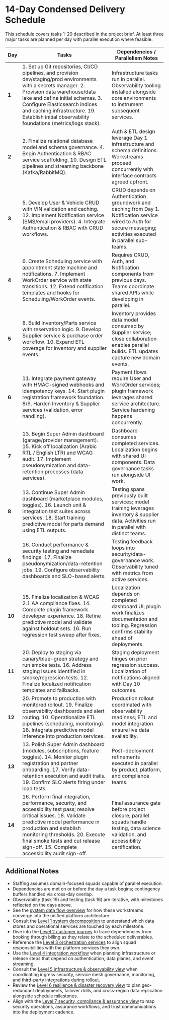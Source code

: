 # 14-Day Condensed Delivery Schedule

This schedule covers tasks 1–20 described in the project brief. At least three major tasks are planned per day with parallel execution where feasible.

| Day | Tasks | Dependencies / Parallelism Notes |
| --- | ----- | -------------------------------- |
| **1** | 1. Set up Git repositories, CI/CD pipelines, and provision dev/staging/prod environments with a secrets manager. 2. Provision data warehouse/data lake and define initial schemas. 3. Configure Elasticsearch indices and caching infrastructure. 19. Establish initial observability foundations (metrics/logs stack). | Infrastructure tasks run in parallel. Observability tooling installed alongside core environments to instrument subsequent services. |
| **2** | 2. Finalize relational database model and schema governance. 4. Begin Authentication & RBAC service scaffolding. 10. Design ETL pipelines and streaming backbone (Kafka/RabbitMQ). | Auth & ETL design leverage Day 1 infrastructure and schema definitions. Workstreams proceed concurrently with interface contracts agreed upfront. |
| **3** | 5. Develop User & Vehicle CRUD with VIN validation and caching. 12. Implement Notification service (SMS/email providers). 4. Integrate Authentication & RBAC with CRUD workflows. | CRUD depends on Authentication groundwork and caching from Day 1. Notification service wired to Auth for secure messaging; activities executed in parallel sub-teams. |
| **4** | 6. Create Scheduling service with appointment state machine and notifications. 7. Implement WorkOrder service with state transitions. 12. Extend notification templates and hooks for Scheduling/WorkOrder events. | Requires CRUD, Auth, and Notification components from previous days. Teams coordinate shared APIs while developing in parallel. |
| **5** | 8. Build Inventory/Parts service with reservation logic. 9. Develop Supplier service & purchase order workflow. 10. Expand ETL coverage for inventory and supplier events. | Inventory provides data model consumed by Supplier service; close collaboration enables parallel builds. ETL updates capture new domain events. |
| **6** | 11. Integrate payment gateway with HMAC-signed webhooks and idempotency keys. 14. Start plugin registration framework foundation. 8/9. Harden Inventory & Supplier services (validation, error handling). | Payment flows require User and WorkOrder services; plugin framework leverages shared service architecture. Service hardening happens concurrently. |
| **7** | 13. Begin Super Admin dashboard (garage/provider management). 15. Kick off localization (Arabic RTL / English LTR) and WCAG audit. 17. Implement pseudonymization and data-retention processes (data services). | Dashboard consumes completed services. Localization begins with shared UI components. Data governance tasks run alongside UI work. |
| **8** | 13. Continue Super Admin dashboard (marketplace modules, toggles). 16. Launch unit & integration test suites across services. 18. Start training predictive model for parts demand using ETL outputs. | Testing spans previously built services; model training leverages inventory & supplier data. Activities run in parallel with distinct teams. |
| **9** | 16. Conduct performance & security testing and remediate findings. 17. Finalize pseudonymization/data-retention jobs. 19. Configure observability dashboards and SLO-based alerts. | Testing feedback loops into security/data-governance work. Observability tuned with metrics from active services. |
| **10** | 15. Finalize localization & WCAG 2.1 AA compliance fixes. 14. Complete plugin framework developer experience. 18. Refine predictive model and validate against holdout sets. 16. Run regression test sweep after fixes. | Localization depends on completed dashboard UI; plugin work finalizes documentation and tooling. Regression confirms stability ahead of deployments. |
| **11** | 20. Deploy to staging via canary/blue-green strategy and run smoke tests. 16. Address staging issues identified in smoke/regression tests. 12. Finalize localized notification templates and fallbacks. | Staging deployment hinges on prior regression success. Localization of notifications aligned with Day 10 outcomes. |
| **12** | 20. Promote to production with monitored rollout. 19. Finalize observability dashboards and alert routing. 10. Operationalize ETL pipelines (scheduling, monitoring). 18. Integrate predictive model inference into production services. | Production rollout coordinated with observability readiness; ETL and model integration ensure live data availability. |
| **13** | 13. Polish Super Admin dashboard (modules, subscriptions, feature toggles). 14. Monitor plugin registration and partner onboarding. 17. Verify data-retention execution and audit trails. 19. Confirm SLO alerts firing under load tests. | Post-deployment refinements executed in parallel by product, platform, and compliance teams. |
| **14** | 16. Perform final integration, performance, security, and accessibility test pass; resolve critical issues. 18. Validate predictive model performance in production and establish monitoring thresholds. 20. Execute final smoke tests and cut release sign-off. 15. Complete accessibility audit sign-off. | Final assurance gate before project closure; parallel squads handle testing, data science validation, and accessibility certification. |

## Additional Notes
- Staffing assumes domain-focused squads capable of parallel execution.
- Dependencies are met on or before the day a task begins; contingency buffers handled via cross-day overlap.
- Observability (task 19) and testing (task 16) are iterative, with milestones reflected on the days above.
- See the [system data flow overview](../Diagrams/DataFlow/SystemOverview.md) for how these workstreams converge into the unified platform architecture.
- Consult the [Level 1 system decomposition](../Diagrams/DataFlow/Level1/SystemOverview-Level1.md) to understand which data stores and operational services are touched by each milestone.
- Dive into the [Level 2 customer journey](../Diagrams/DataFlow/Level2/SystemOverview-Level2.md) to trace dependencies from booking through billing as they relate to the scheduled deliverables.
- Reference the [Level 3 orchestration services](../Diagrams/DataFlow/Level3/SystemOverview-Level3.md) to align squad responsibilities with the platform services they own.
- Use the [Level 4 integration workflow](../Diagrams/DataFlow/Level4/SystemOverview-Level4.md) when planning infrastructure or release steps that depend on authentication, data planes, and event streaming.
- Consult the [Level 5 infrastructure & observability view](../Diagrams/DataFlow/Level5/SystemOverview-Level5.md) when coordinating ingress security, service mesh governance, monitoring, and third-party integrations during rollout.
- Review the [Level 6 resilience & disaster recovery view](../Diagrams/DataFlow/Level6/SystemOverview-Level6.md) to plan geo-redundant deployments, failover drills, and cross-region data replication alongside schedule milestones.
- Align with the [Level 7 security, compliance & assurance view](../Diagrams/DataFlow/Level7/SystemOverview-Level7.md) to map security operations, assurance workflows, and trust communications into the deployment cadence.
